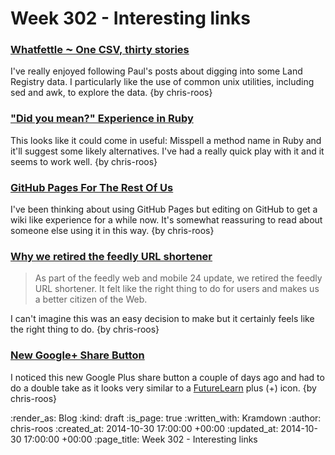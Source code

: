 Week 302 - Interesting links
============================

### [Whatfettle ⁓ One CSV, thirty stories](http://blog.whatfettle.com/2014/10/13/one-csv-thirty-stories/)

I've really enjoyed following Paul's posts about digging into some Land Registry data. I particularly like the use of common unix utilities, including sed and awk, to explore the data. {by chris-roos}


### ["Did you mean?" Experience in Ruby](http://www.yukinishijima.net/2014/10/21/did-you-mean-experience-in-ruby.html)

This looks like it could come in useful: Misspell a method name in Ruby and it'll suggest some likely alternatives. I've had a really quick play with it and it seems to work well. {by chris-roos}


### [GitHub Pages For The Rest Of Us](http://blog.jonudell.net/2014/10/21/github-pages-for-the-rest-of-us/)

I've been thinking about using GitHub Pages but editing on GitHub to get a wiki like experience for a while now. It's somewhat reassuring to read about someone else using it in this way. {by chris-roos}


### [Why we retired the feedly URL shortener](http://blog.feedly.com/2014/10/28/feedly-url-shortener-retired/)

> As part of the feedly web and mobile 24 update, we retired the feedly URL shortener. It felt like the right thing to do for users and makes us a better citizen of the Web.

I can't imagine this was an easy decision to make but it certainly feels like the right thing to do. {by chris-roos}


### [New Google+ Share Button](http://googlesystem.blogspot.co.uk/2014/10/new-google-share-button.html)

I noticed this new Google Plus share button a couple of days ago and had to do a double take as it looks very similar to a [FutureLearn](https://www.futurelearn.com) plus (+) icon. {by chris-roos}


:render_as: Blog
:kind: draft
:is_page: true
:written_with: Kramdown
:author: chris-roos
:created_at: 2014-10-30 17:00:00 +00:00
:updated_at: 2014-10-30 17:00:00 +00:00
:page_title: Week 302 - Interesting links
